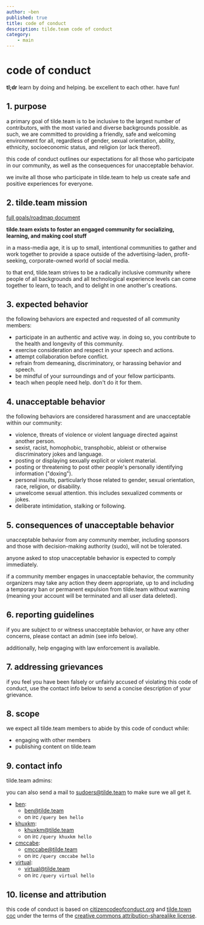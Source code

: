 ```yaml
---
author: ~ben
published: true
title: code of conduct
description: tilde.team code of conduct
category: 
    - main
---
```


# code of conduct

**tl;dr** learn by doing and helping. be excellent to each other. have fun!


## 1. purpose

a primary goal of tilde.team is to be inclusive to the largest number of contributors, with the most varied and diverse backgrounds possible. as such, we are committed to providing a friendly, safe and welcoming environment for all, regardless of gender, sexual orientation, ability, ethnicity, socioeconomic status, and religion (or lack thereof).

this code of conduct outlines our expectations for all those who participate in our community, as well as the consequences for unacceptable behavior.

we invite all those who participate in tilde.team to help us create safe and positive experiences for everyone.


## 2. tilde.team mission

[full goals/roadmap document](https://tilde.team/wiki/?page=goals-roadmap)

**tilde.team exists to foster an engaged community for socializing, learning, and making cool stuff**

in a mass-media age, it is up to small, intentional communities to gather and work together to provide a space outside of the advertising-laden, profit-seeking, corporate-owned world of social media.

to that end, tilde.team strives to be a radically inclusive community where people of all backgrounds and all technological experience levels can come together to learn, to teach, and to delight in one another's creations.


## 3. expected behavior

the following behaviors are expected and requested of all community members:

  * participate in an authentic and active way. in doing so, you contribute to the health and longevity of this community.
  * exercise consideration and respect in your speech and actions.
  * attempt collaboration before conflict.
  * refrain from demeaning, discriminatory, or harassing behavior and speech.
  * be mindful of your surroundings and of your fellow participants.
  * teach when people need help. don't do it for them.


## 4. unacceptable behavior

the following behaviors are considered harassment and are unacceptable within our community:

  * violence, threats of violence or violent language directed against another person.
  * sexist, racist, homophobic, transphobic, ableist or otherwise discriminatory jokes and language.
  * posting or displaying sexually explicit or violent material.
  * posting or threatening to post other people's personally identifying information ("doxing").
  * personal insults, particularly those related to gender, sexual orientation, race, religion, or disability.
  * unwelcome sexual attention. this includes sexualized comments or jokes.
  * deliberate intimidation, stalking or following.


## 5. consequences of unacceptable behavior

unacceptable behavior from any community member, including sponsors and those with decision-making authority (sudo), will not be tolerated.

anyone asked to stop unacceptable behavior is expected to comply immediately.

if a community member engages in unacceptable behavior, the community organizers may take any action they deem appropriate, up to and including a temporary ban or permanent expulsion from tilde.team without warning (meaning your account will be terminated and all user data deleted).


## 6. reporting guidelines

if you are subject to or witness unacceptable behavior, or have any other concerns, please contact an admin (see info below).

additionally, help engaging with law enforcement is available.


## 7. addressing grievances

if you feel you have been falsely or unfairly accused of violating this code of conduct, use the contact info below to send a concise description of your grievance.


## 8. scope

we expect all tilde.team members to abide by this code of conduct while:

* engaging with other members
* publishing content on tilde.team


## 9. contact info

tilde.team admins:

you can also send a mail to [sudoers@tilde.team](mailto:sudoers@tilde.team) to make sure we all get it.

* [ben](https://tilde.team/~ben/): 
  - [ben@tilde.team](mailto:ben@tilde.team)
  - on irc `/query ben hello`
* [khuxkm](https://tilde.team/~khuxkm/):
  - [khuxkm@tilde.team](mailto:khuxkm@tilde.team)
  - on irc `/query khuxkm hello`
* [cmccabe](https://tilde.team/~cmccabe/):
  - [cmccabe@tilde.team](mailto:cmccabe@tilde.team)
  - on irc `/query cmccabe hello`
* [virtual](https://tilde.team/~virtual/):
  - [virtual@tilde.team](mailto:virtual@tilde.team)
  - on irc `/query virtual hello`


## 10. license and attribution

this code of conduct is based on [citizencodeofconduct.org](http://citizencodeofconduct.org/) and [tilde.town coc](http://tilde.town/wiki/conduct.html) under the terms of the [creative commons attribution-sharealike license](http://creativecommons.org/licenses/by-sa/3.0/).
